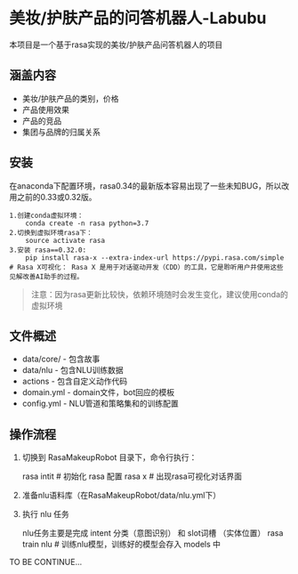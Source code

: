 # 美妆/护肤产品的问答机器人-Labubu

本项目是一个基于rasa实现的美妆/护肤产品问答机器人的项目

## 涵盖内容
 - 美妆/护肤产品的类别，价格
 - 产品使用效果
 - 产品的竞品
 - 集团与品牌的归属关系

## 安装

 在anaconda下配置环境，rasa0.34的最新版本容易出现了一些未知BUG，所以改用之前的0.33或0.32版。
 
    1.创建conda虚拟环境：
        conda create -n rasa python=3.7
    2.切换到虚拟环境rasa下：
        source activate rasa
    3.安装 rasa==0.32.0:
        pip install rasa-x --extra-index-url https://pypi.rasa.com/simple
    # Rasa X可视化： Rasa X 是用于对话驱动开发（CDD）的工具，它是聆听用户并使用这些见解改善AI助手的过程。
        
     
 
> 注意：因为rasa更新比较快，依赖环境随时会发生变化，建议使用conda的虚拟环境

##  文件概述

  - data/core/ - 包含故事
  - data/nlu - 包含NLU训练数据
  - actions - 包含自定义动作代码
  - domain.yml - domain文件，bot回应的模板
  - config.yml - NLU管道和策略集和的训练配置


## 操作流程

 1. 切换到 RasaMakeupRobot 目录下，命令行执行：


    rasa intit  # 初始化 rasa 配置
    rasa x  # 出现rasa可视化对话界面
    
 2. 准备nlu语料库（在RasaMakeupRobot/data/nlu.yml下）
 
 3. 执行 nlu 任务


    nlu任务主要是完成 intent 分类（意图识别） 和 slot词槽 （实体位置）
        rasa train nlu  # 训练nlu模型，训练好的模型会存入 models 中
    
    
TO BE CONTINUE...